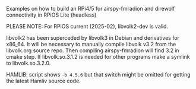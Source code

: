 Examples on how to build an RPi4/5 for airspy-fmradion and direwolf connectivity in RPiOS Lite (headless)

PLEASE NOTE:  For RPiOS current (2025-02), libvolk2-dev is valid.

libvolk2 has been superceded by libvolk3 in Debian and derivatives for x86_64.  It will be necessary to manually compile libvolk v3.2 from the libvolk.org source repo.
Then compiling airspy-fmradion will find 3.2 in cmake step.  If libvolk.so.3.1.2 is needed for other programs make a symlink to libvolk.so.3.2.0.

HAMLIB: script shows ```-b 4.5.6``` but that switch might be omitted for getting the latest Hamliv
source code.


